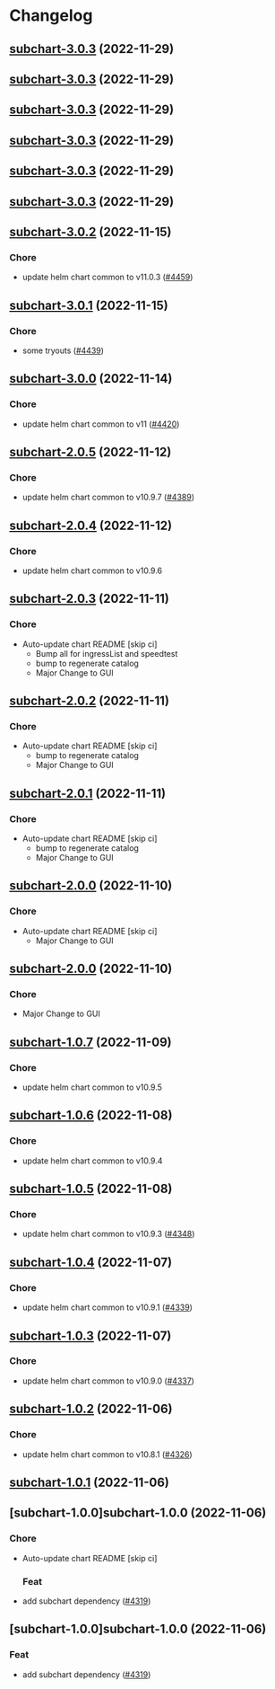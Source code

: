 # Changelog



## [subchart-3.0.3](https://github.com/truecharts/charts/compare/subchart-3.0.2...subchart-3.0.3) (2022-11-29)




## [subchart-3.0.3](https://github.com/truecharts/charts/compare/subchart-3.0.2...subchart-3.0.3) (2022-11-29)




## [subchart-3.0.3](https://github.com/truecharts/charts/compare/subchart-3.0.2...subchart-3.0.3) (2022-11-29)




## [subchart-3.0.3](https://github.com/truecharts/charts/compare/subchart-3.0.2...subchart-3.0.3) (2022-11-29)




## [subchart-3.0.3](https://github.com/truecharts/charts/compare/subchart-3.0.2...subchart-3.0.3) (2022-11-29)




## [subchart-3.0.3](https://github.com/truecharts/charts/compare/subchart-3.0.2...subchart-3.0.3) (2022-11-29)




## [subchart-3.0.2](https://github.com/truecharts/charts/compare/subchart-3.0.1...subchart-3.0.2) (2022-11-15)

### Chore

- update helm chart common to v11.0.3 ([#4459](https://github.com/truecharts/charts/issues/4459))
  
  


## [subchart-3.0.1](https://github.com/truecharts/charts/compare/subchart-3.0.0...subchart-3.0.1) (2022-11-15)

### Chore

- some tryouts ([#4439](https://github.com/truecharts/charts/issues/4439))
  
  


## [subchart-3.0.0](https://github.com/truecharts/charts/compare/subchart-2.0.5...subchart-3.0.0) (2022-11-14)

### Chore

- update helm chart common to v11 ([#4420](https://github.com/truecharts/charts/issues/4420))
  
  


## [subchart-2.0.5](https://github.com/truecharts/charts/compare/subchart-2.0.4...subchart-2.0.5) (2022-11-12)

### Chore

- update helm chart common to v10.9.7 ([#4389](https://github.com/truecharts/charts/issues/4389))
  
  


## [subchart-2.0.4](https://github.com/truecharts/charts/compare/subchart-2.0.3...subchart-2.0.4) (2022-11-12)

### Chore

- update helm chart common to v10.9.6
  
  


## [subchart-2.0.3](https://github.com/truecharts/charts/compare/subchart-1.0.7...subchart-2.0.3) (2022-11-11)

### Chore

- Auto-update chart README [skip ci]
  - Bump all for ingressList and speedtest
  - bump to regenerate catalog
  - Major Change to GUI
  
  


## [subchart-2.0.2](https://github.com/truecharts/charts/compare/subchart-1.0.7...subchart-2.0.2) (2022-11-11)

### Chore

- Auto-update chart README [skip ci]
  - bump to regenerate catalog
  - Major Change to GUI
  
  


## [subchart-2.0.1](https://github.com/truecharts/charts/compare/subchart-1.0.7...subchart-2.0.1) (2022-11-11)

### Chore

- Auto-update chart README [skip ci]
  - bump to regenerate catalog
  - Major Change to GUI
  
  


## [subchart-2.0.0](https://github.com/truecharts/charts/compare/subchart-1.0.7...subchart-2.0.0) (2022-11-10)

### Chore

- Auto-update chart README [skip ci]
  - Major Change to GUI
  
  


## [subchart-2.0.0](https://github.com/truecharts/charts/compare/subchart-1.0.7...subchart-2.0.0) (2022-11-10)

### Chore

- Major Change to GUI




## [subchart-1.0.7](https://github.com/truecharts/charts/compare/subchart-1.0.6...subchart-1.0.7) (2022-11-09)

### Chore

- update helm chart common to v10.9.5




## [subchart-1.0.6](https://github.com/truecharts/charts/compare/subchart-1.0.5...subchart-1.0.6) (2022-11-08)

### Chore

- update helm chart common to v10.9.4




## [subchart-1.0.5](https://github.com/truecharts/charts/compare/subchart-1.0.4...subchart-1.0.5) (2022-11-08)

### Chore

- update helm chart common to v10.9.3 ([#4348](https://github.com/truecharts/charts/issues/4348))




## [subchart-1.0.4](https://github.com/truecharts/charts/compare/subchart-1.0.3...subchart-1.0.4) (2022-11-07)

### Chore

- update helm chart common to v10.9.1 ([#4339](https://github.com/truecharts/charts/issues/4339))




## [subchart-1.0.3](https://github.com/truecharts/charts/compare/subchart-1.0.2...subchart-1.0.3) (2022-11-07)

### Chore

- update helm chart common to v10.9.0 ([#4337](https://github.com/truecharts/charts/issues/4337))




## [subchart-1.0.2](https://github.com/truecharts/charts/compare/subchart-1.0.1...subchart-1.0.2) (2022-11-06)

### Chore

- update helm chart common to v10.8.1 ([#4326](https://github.com/truecharts/charts/issues/4326))




## [subchart-1.0.1](https://github.com/truecharts/charts/compare/subchart-1.0.0...subchart-1.0.1) (2022-11-06)




## [subchart-1.0.0]subchart-1.0.0 (2022-11-06)

### Chore

- Auto-update chart README [skip ci]

  ### Feat

- add subchart dependency ([#4319](https://github.com/truecharts/charts/issues/4319))




## [subchart-1.0.0]subchart-1.0.0 (2022-11-06)

### Feat

- add subchart dependency ([#4319](https://github.com/truecharts/charts/issues/4319))
